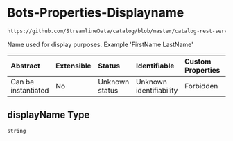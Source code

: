 # Bots-Properties-Displayname

```txt
https://github.com/StreamlineData/catalog/blob/master/catalog-rest-service/src/main/resources/json/schema/entity/bots.json#/properties/displayName
```

Name used for display purposes. Example 'FirstName LastName'

| Abstract            | Extensible | Status         | Identifiable            | Custom Properties | Additional Properties | Access Restrictions | Defined In                                                   |
| :------------------ | :--------- | :------------- | :---------------------- | :---------------- | :-------------------- | :------------------ | :----------------------------------------------------------- |
| Can be instantiated | No         | Unknown status | Unknown identifiability | Forbidden         | Allowed               | none                | [bots.json*](https://github.com/StreamlineData/catalog/blob/master/catalog-rest-service/src/main/resources/json/schema/entity/bots.json "open original schema") |

## displayName Type

`string`
